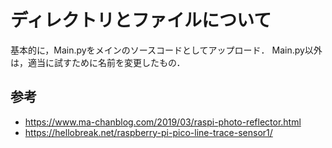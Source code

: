 # ディレクトリとファイルについて

基本的に，Main.pyをメインのソースコードとしてアップロード．
Main.py以外は，適当に試すために名前を変更したもの．

## 参考
* https://www.ma-chanblog.com/2019/03/raspi-photo-reflector.html
* https://hellobreak.net/raspberry-pi-pico-line-trace-sensor1/
